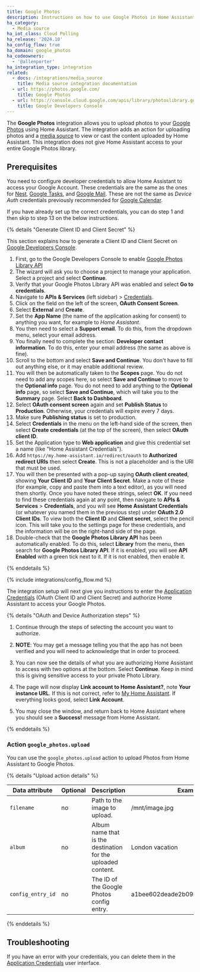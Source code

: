 ```yaml
---
title: Google Photos
description: Instructions on how to use Google Photos in Home Assistant.
ha_category:
  - Media source
ha_iot_class: Cloud Polling
ha_release: '2024.10'
ha_config_flow: true
ha_domain: google_photos
ha_codeowners:
  - '@allenporter'
ha_integration_type: integration
related:
  - docs: /integrations/media_source
    title: Media source integration documentation
  - url: https://photos.google.com/
    title: Google Photos
  - url: https://console.cloud.google.com/apis/library/photoslibrary.googleapis.com
    title: Google Developers Console
---
```


The **Google Photos** integration allows you to upload photos to your [Google Photos](https://photos.google.com/) using Home Assistant. The integration adds an action for uploading photos and a
[media source](/integrations/media_source) to view or cast the content uploaded by
Home Assistant. This integration does not give Home Assistant access to your
entire Google Photos library.

## Prerequisites

You need to configure developer credentials to allow Home Assistant to access your Google Account.
These credentials are the same as the ones for [Nest](/integrations/nest), [Google Tasks](/integrations/google_tasks), and [Google Mail](/integrations/google_mail).
These are not the same as *Device Auth* credentials previously recommended for [Google Calendar](/integrations/google).

If you have already set up the correct credentials, you can do step 1 and then skip to step 13 on the below instructions.

{% details "Generate Client ID and Client Secret" %}

This section explains how to generate a Client ID and Client Secret on
[Google Developers Console](https://console.cloud.google.com/apis/library/photoslibrary.googleapis.com).

1. First, go to the Google Developers Console to enable [Google Photos Library API](https://console.cloud.google.com/apis/library/photoslibrary.googleapis.com)
2. The wizard will ask you to choose a project to manage your application. Select a project and select **Continue**.
3. Verify that your Google Photos Library API was enabled and select **Go to credentials**.
4. Navigate to **APIs & Services** (left sidebar) > [Credentials](https://console.cloud.google.com/apis/credentials).
5. Click on the field on the left of the screen, **OAuth Consent Screen**.
6. Select **External** and **Create**.
7. Set the **App Name** (the name of the application asking for consent) to anything you want, for example to *Home Assistant*.
8. You then need to select a **Support email**. To do this, from the dropdown menu, select your email address.
9. You finally need to complete the section: **Developer contact information**. To do this, enter your email address (the same as above is fine).
10. Scroll to the bottom and select **Save and Continue**. You don't have to fill out anything else, or it may enable additional review.
11. You will then be automatically taken to the **Scopes** page. You do not need to add any scopes here, so select **Save and Continue** to move to the **Optional info** page. You do not need to add anything to the **Optional info** page, so select **Save and Continue**, which will take you to the **Summary** page. Select **Back to Dashboard**.
12. Select **OAuth consent screen** again and set **Publish Status** to **Production**. Otherwise, your credentials will expire every 7 days.
13. Make sure **Publishing status** is set to production.
14. Select **Credentials** in the menu on the left-hand side of the screen, then select **Create credentials** (at the top of the screen), then select **OAuth client ID**.
15. Set the Application type to **Web application** and give this credential set a name (like "Home Assistant Credentials").
16. Add `https://my.home-assistant.io/redirect/oauth` to **Authorized redirect URIs** then select **Create**. This is not a placeholder and is the URI that must be used.
17. You will then be presented with a pop-up saying **OAuth client created**, showing **Your Client ID** and **Your Client Secret**. Make a note of these (for example, copy and paste them into a text editor), as you will need them shortly. Once you have noted these strings, select **OK**. If you need to find these credentials again at any point, then navigate to **APIs & Services** > **Credentials**, and you will see **Home Assistant Credentials** (or whatever you named them in the previous step) under **OAuth 2.0 Client IDs**. To view both the **Client ID** and **Client secret**, select the pencil icon. This will take you to the settings page for these credentials, and the information will be on the right-hand side of the page.
18. Double-check that the **Google Photos Library API** has been automatically enabled. To do this, select **Library** from the menu, then search for **Google Photos Library API**. If it is enabled, you will see **API Enabled** with a green tick next to it. If it is not enabled, then enable it.

{% enddetails %}

{% include integrations/config_flow.md %}

The integration setup will next give you instructions to enter the [Application Credentials](/integrations/application_credentials/) (OAuth Client ID and Client Secret) and authorize Home Assistant to access your Google Photos.

{% details "OAuth and Device Authorization steps" %}

1. Continue through the steps of selecting the account you want to authorize.

2. **NOTE**: You may get a message telling you that the app has not been verified and you will need to acknowledge that in order to proceed.

3. You can now see the details of what you are authorizing Home Assistant to access with two options at the bottom. Select **Continue**. Keep in mind this is giving sensitive access to your private Photo Library.

4. The page will now display **Link account to Home Assistant?**, note **Your instance URL**. If this is not correct, refer to [My Home Assistant](/integrations/my). If everything looks good, select **Link Account**.

5. You may close the window, and return back to Home Assistant where you should see a **Success!** message from Home Assistant.

{% enddetails %}


### Action `google_photos.upload`

You can use the `google_photos.upload` action to upload Photos from Home Assistant
to Google Photos.

{% details "Upload action details" %}

| Data attribute | Optional | Description | Example |
| ---------------------- | -------- | ----------- | --------|
| `filename` | no | Path to the image to upload. | /mnt/image.jpg |
| `album` | no | Album name that is the destination for the uploaded content. | London vacation |
| `config_entry_id` | no | The ID of the Google Photos config entry. | a1bee602deade2b09bc522749bbce48e |

{% enddetails %}


## Troubleshooting

If you have an error with your credentials, you can delete them in the [Application Credentials](/integrations/application_credentials/) user interface.
